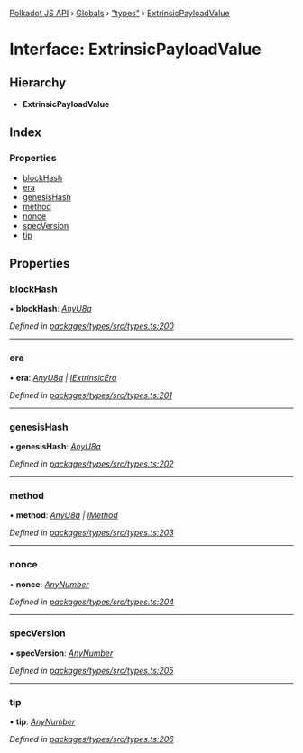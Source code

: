 [Polkadot JS API](../README.md) › [Globals](../globals.md) › ["types"](../modules/_types_.md) › [ExtrinsicPayloadValue](_types_.extrinsicpayloadvalue.md)

# Interface: ExtrinsicPayloadValue

## Hierarchy

* **ExtrinsicPayloadValue**

## Index

### Properties

* [blockHash](_types_.extrinsicpayloadvalue.md#blockhash)
* [era](_types_.extrinsicpayloadvalue.md#era)
* [genesisHash](_types_.extrinsicpayloadvalue.md#genesishash)
* [method](_types_.extrinsicpayloadvalue.md#method)
* [nonce](_types_.extrinsicpayloadvalue.md#nonce)
* [specVersion](_types_.extrinsicpayloadvalue.md#specversion)
* [tip](_types_.extrinsicpayloadvalue.md#tip)

## Properties

###  blockHash

• **blockHash**: *[AnyU8a](../modules/_types_.md#anyu8a)*

*Defined in [packages/types/src/types.ts:200](https://github.com/polkadot-js/api/blob/01a4d6b4a/packages/types/src/types.ts#L200)*

___

###  era

• **era**: *[AnyU8a](../modules/_types_.md#anyu8a) | [IExtrinsicEra](_types_.iextrinsicera.md)*

*Defined in [packages/types/src/types.ts:201](https://github.com/polkadot-js/api/blob/01a4d6b4a/packages/types/src/types.ts#L201)*

___

###  genesisHash

• **genesisHash**: *[AnyU8a](../modules/_types_.md#anyu8a)*

*Defined in [packages/types/src/types.ts:202](https://github.com/polkadot-js/api/blob/01a4d6b4a/packages/types/src/types.ts#L202)*

___

###  method

• **method**: *[AnyU8a](../modules/_types_.md#anyu8a) | [IMethod](_types_.imethod.md)*

*Defined in [packages/types/src/types.ts:203](https://github.com/polkadot-js/api/blob/01a4d6b4a/packages/types/src/types.ts#L203)*

___

###  nonce

• **nonce**: *[AnyNumber](../modules/_types_.md#anynumber)*

*Defined in [packages/types/src/types.ts:204](https://github.com/polkadot-js/api/blob/01a4d6b4a/packages/types/src/types.ts#L204)*

___

###  specVersion

• **specVersion**: *[AnyNumber](../modules/_types_.md#anynumber)*

*Defined in [packages/types/src/types.ts:205](https://github.com/polkadot-js/api/blob/01a4d6b4a/packages/types/src/types.ts#L205)*

___

###  tip

• **tip**: *[AnyNumber](../modules/_types_.md#anynumber)*

*Defined in [packages/types/src/types.ts:206](https://github.com/polkadot-js/api/blob/01a4d6b4a/packages/types/src/types.ts#L206)*
